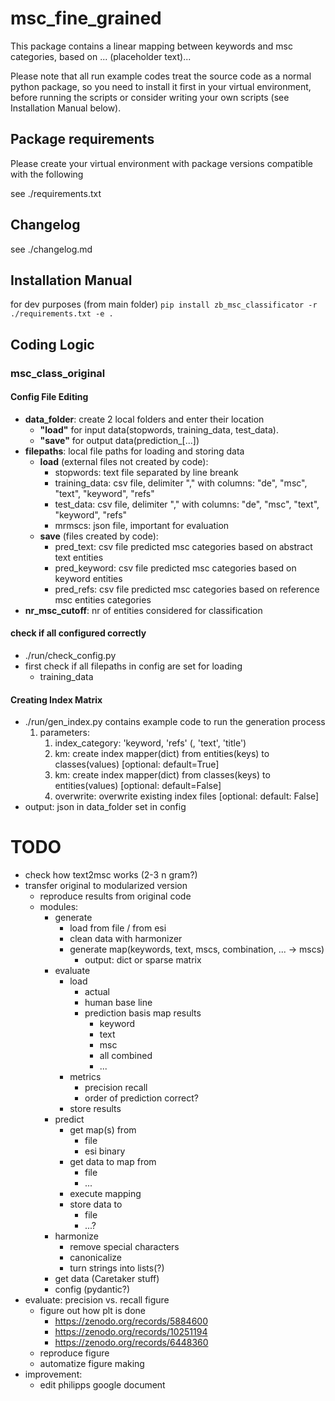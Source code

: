 # msc_fine_grained
This package contains a linear mapping between keywords and msc categories, 
based on ... (placeholder text)...

Please note that all run example codes treat the source code as a normal 
python package, so you need to install it first in your virtual environment, 
before running the scripts or consider writing your own scripts (see 
Installation Manual below).

## Package requirements
Please create your virtual environment with package versions compatible with 
the following

see ./requirements.txt

## Changelog
see ./changelog.md

## Installation Manual
for dev purposes (from main folder)
`pip install zb_msc_classificator -r ./requirements.txt -e .`

## Coding Logic
### msc_class_original
#### Config File Editing
- **data_folder**: create 2 local folders and enter their location 
  - __"load"__ for input data(stopwords, training_data, test_data). 
  - __"save"__ for output data(prediction_[...])
- **filepaths**: local file paths for loading and storing data
  - __load__ (external files not created by code): 
    - stopwords: text file separated by line breank
    - training_data: csv file, delimiter "," with columns: "de", "msc", 
      "text", "keyword", "refs"
    - test_data: csv file, delimiter "," with columns: "de", "msc", 
      "text", "keyword", "refs"
    - mrmscs: json file, important for evaluation
  - __save__ (files created by code):
    - pred_text: csv file predicted msc categories based on abstract text 
      entities
    - pred_keyword: csv file predicted msc categories based on keyword entities
    - pred_refs: csv file predicted msc categories based on reference msc entities
      categories
- **nr_msc_cutoff**: nr of entities considered for classification

#### check if all configured correctly
- ./run/check_config.py
- first check if all filepaths in config are set for loading 
   - training_data

#### Creating Index Matrix 
- ./run/gen_index.py contains example code to run the generation process
   1. parameters: 
      1. index_category: 'keyword, 'refs' (, 'text', 'title')
      2. km: create index mapper(dict) from entities(keys) to classes(values)
         [optional: default=True]
      3. km: create index mapper(dict) from classes(keys) to entities(values)
         [optional: default=False]
      4. overwrite: overwrite existing index files 
         [optional: default: False]
- output: json in data_folder set in config

# TODO
- check how text2msc works (2-3 n gram?)
- transfer original to modularized version
  - reproduce results from original code
  - modules:
    - generate
      - load from file / from esi
      - clean data with harmonizer
      - generate map(keywords, text, mscs, combination, ... -> mscs)
        - output: dict or sparse matrix
    - evaluate
      - load
        - actual
        - human base line
        - prediction basis map results
          - keyword
          - text
          - msc
          - all combined
          - ...
      - metrics
        - precision recall
        - order of prediction correct?
      - store results
    - predict
      - get map(s) from
        - file
        - esi binary
      - get data to map from
        - file
        - ...
      - execute mapping
      - store data to
        - file
        - ...?
    - harmonize
      - remove special characters
      - canonicalize
      - turn strings into lists(?)
    - get data (Caretaker stuff)
    - config (pydantic?)
- evaluate: precision vs. recall figure
  - figure out how plt is done
    - https://zenodo.org/records/5884600
    - https://zenodo.org/records/10251194
    - https://zenodo.org/records/6448360
  - reproduce figure
  - automatize figure making
- improvement: 
  - edit philipps google document
